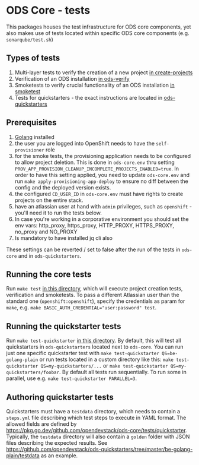 # ODS Core - tests

This packages houses the test infrastructure for ODS core components, yet also makes use of tests located within specific ODS core components (e.g. `sonarqube/test.sh`)

## Types of tests
1. Multi-layer tests to verify the creation of a new project [in create-projects](create-projects)
1. Verification of an ODS installation [in ods-verify](ods-verify)
1. Smoketests to verify crucial functionality of an ODS installation [in smoketest](smoketest)
1. Tests for quickstarters - the exact instructions are located in [ods-quickstarters](https://github.com/opendevstack/ods-quickstarters/tree/master)

## Prerequisites
1. [Golang](https://golang.org/doc/install) installed
1. the user you are logged into OpenShift needs to have the `self-provisioner` role
1. for the smoke tests, the provisioning application needs to be configured to allow project deletion. This is done in `ods-core.env` thru setting `PROV_APP_PROVISION_CLEANUP_INCOMPLETE_PROJECTS_ENABLED=true`. In order to have this setting applied, you need to update `ods-core.env` and run `make apply-provisioning-app-deploy` to ensure no diff between the config and the deployed version exists.
1. the configured `CD_USER_ID` in `ods-core.env` must have rights to create projects on the entire stack.
1. have an atlassian user at hand with `admin` privileges, such as `openshift` - you'll need it to run the tests below.
1. In case you're working in a corporative environment you should set the env vars: http_proxy, https_proxy, HTTP_PROXY, HTTPS_PROXY, no_proxy and NO_PROXY
1. Is mandatory to have installed jq cli also

These settings can be reverted / set to false after the run of the tests in `ods-core` and in `ods-quickstarters`.

## Running the core tests
Run `make test` [in this directory](Makefile), which will execute project creation tests, verification and smoketests. To pass a different Atlassian user than the standard one (`openshift:openshift`), specify the credentials as param for `make`, e.g. `make BASIC_AUTH_CREDENTIAL="user:password" test`.

## Running the quickstarter tests
Run `make test-quickstarter` [in this directory](Makefile). By default, this will test all quickstarters in `ods-quickstarters` located next to `ods-core`. You can run just one specific quickstarter test with `make test-quickstarter QS=be-golang-plain` or run tests located in a custom directory like this: `make test-quickstarter QS=my-quickstarters/...` or `make test-quickstarter QS=my-quickstarters/foobar`. By default all tests run sequentially. To run some in parallel, use e.g. `make test-quickstarter PARALLEL=3`.

## Authoring quickstarter tests
Quickstarters must have a `testdata` directory, which needs to contain a `steps.yml` file describing which test steps to execute in YAML format. The allowed fields are defined by https://pkg.go.dev/github.com/opendevstack/ods-core/tests/quickstarter. Typically, the `testdata` directory will also contain a `golden` folder with JSON files describing the expected results. See https://github.com/opendevstack/ods-quickstarters/tree/master/be-golang-plain/testdata as an example.
